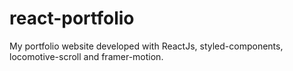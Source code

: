 # react-portfolio
My portfolio  website developed with ReactJs, styled-components, locomotive-scroll and framer-motion. 
